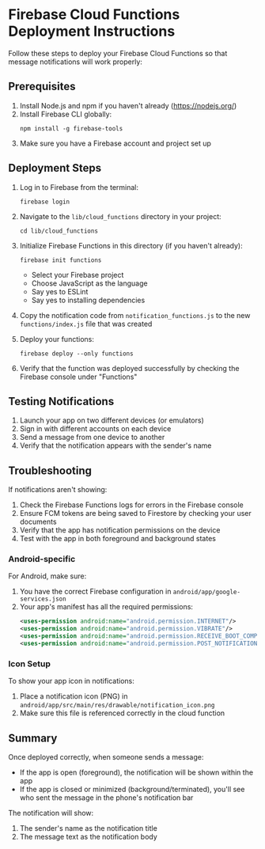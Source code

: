 # Firebase Cloud Functions Deployment Instructions

Follow these steps to deploy your Firebase Cloud Functions so that message notifications will work properly:

## Prerequisites

1. Install Node.js and npm if you haven't already (https://nodejs.org/)
2. Install Firebase CLI globally:
   ```
   npm install -g firebase-tools
   ```
3. Make sure you have a Firebase account and project set up

## Deployment Steps

1. Log in to Firebase from the terminal:
   ```
   firebase login
   ```

2. Navigate to the `lib/cloud_functions` directory in your project:
   ```
   cd lib/cloud_functions
   ```

3. Initialize Firebase Functions in this directory (if you haven't already):
   ```
   firebase init functions
   ```
   - Select your Firebase project
   - Choose JavaScript as the language
   - Say yes to ESLint
   - Say yes to installing dependencies

4. Copy the notification code from `notification_functions.js` to the new `functions/index.js` file that was created

5. Deploy your functions:
   ```
   firebase deploy --only functions
   ```

6. Verify that the function was deployed successfully by checking the Firebase console under "Functions"

## Testing Notifications

1. Launch your app on two different devices (or emulators)
2. Sign in with different accounts on each device
3. Send a message from one device to another
4. Verify that the notification appears with the sender's name

## Troubleshooting

If notifications aren't showing:

1. Check the Firebase Functions logs for errors in the Firebase console
2. Ensure FCM tokens are being saved to Firestore by checking your user documents
3. Verify that the app has notification permissions on the device
4. Test with the app in both foreground and background states

### Android-specific

For Android, make sure:
1. You have the correct Firebase configuration in `android/app/google-services.json`
2. Your app's manifest has all the required permissions:
   ```xml
   <uses-permission android:name="android.permission.INTERNET"/>
   <uses-permission android:name="android.permission.VIBRATE"/>
   <uses-permission android:name="android.permission.RECEIVE_BOOT_COMPLETED"/>
   <uses-permission android:name="android.permission.POST_NOTIFICATIONS"/>
   ```

### Icon Setup

To show your app icon in notifications:
1. Place a notification icon (PNG) in `android/app/src/main/res/drawable/notification_icon.png`
2. Make sure this file is referenced correctly in the cloud function

## Summary

Once deployed correctly, when someone sends a message:
- If the app is open (foreground), the notification will be shown within the app
- If the app is closed or minimized (background/terminated), you'll see who sent the message in the phone's notification bar

The notification will show:
1. The sender's name as the notification title
2. The message text as the notification body 